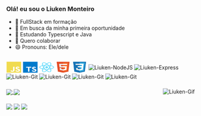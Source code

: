 ### Olá! eu sou o Liuken Monteiro

- 💬 FullStack em formação
- 🔭 Em busca da minha primeira oportunidade
- 🌱 Estudando Typescript e Java
- 👯 Quero colaborar
- 😄 Pronouns: Ele/dele

<div style="display: inline_block"><br>
  <img align="center" alt="Liuken-Js" height="30" width="40" src="https://raw.githubusercontent.com/devicons/devicon/master/icons/javascript/javascript-plain.svg">
  <img align="center" alt="Liuken-Ts" height="30" width="40" src="https://raw.githubusercontent.com/devicons/devicon/master/icons/typescript/typescript-plain.svg">
  <img align="center" alt="Liuken-React" height="30" width="40" src="https://raw.githubusercontent.com/devicons/devicon/master/icons/react/react-original.svg">
  <img align="center" alt="Liuken-HTML" height="30" width="40" src="https://raw.githubusercontent.com/devicons/devicon/master/icons/html5/html5-original.svg">
  <img align="center" alt="Liuken-CSS" height="30" width="40" src="https://raw.githubusercontent.com/devicons/devicon/master/icons/css3/css3-original.svg">
  <img align="center" alt="Liuken-NodeJS" height="30" width="40" src="https://cdn.jsdelivr.net/gh/devicons/devicon/icons/nodejs/nodejs-original.svg" />
  <img align="center" alt="Liuken-Express" height="30" width="40" src="https://cdn.jsdelivr.net/gh/devicons/devicon/icons/express/express-original.svg" />
  <img align="center" alt="Liuken-Git" height="30" width="40" src="https://cdn.jsdelivr.net/gh/devicons/devicon/icons/git/git-original.svg"  />
  <img align="center" alt="Liuken-Git" height="30" width="40" src="https://cdn.jsdelivr.net/gh/devicons/devicon/icons/github/github-original-wordmark.svg" />
  <img align="center" alt="Liuken-Git" height="30" width="40"  src="https://cdn.jsdelivr.net/gh/devicons/devicon/icons/docker/docker-original-wordmark.svg" />
  <img align="center" alt="Liuken-Git" height="30" width="40" src="https://cdn.jsdelivr.net/gh/devicons/devicon/icons/ubuntu/ubuntu-plain.svg" />
</div>

### <div>
<a href="https://github.com/liukenmonteiro/github-readme-stats">
  <img align="center" height=180em" src="https://github-readme-stats.vercel.app/api?username=liukenmonteiro&show_icons=true&theme=dark" />
</a>
<a href="https://github.com/liukenmonteiro/convoychat">
  <img align="center" height=180em" src="https://github-readme-stats.vercel.app/api/top-langs/?username=liukenmonteiro&layout=compact&theme=dark" />
</a>
<img align="right" height=180em" alt="Liuken-Gif" src="https://i.picasion.com/pic92/ea8ce7545358842cb1920b1e08eb9b81.gif" />

</div>

### 
<div> 
  <a href="https://www.instagram.com/liukensnoo/" target="_blank"><img src="https://img.shields.io/badge/-Instagram-%23E4405F?style=for-the-badge&logo=instagram&logoColor=white" target="_blank"></a>
  <a href = "mailto:liuken37@gmail.com"><img src="https://img.shields.io/badge/-Gmail-%23333?style=for-the-badge&logo=gmail&logoColor=white" target="_blank"></a>
  <a href="https://www.linkedin.com/in/liukenmonteirodev/" target="_blank"><img src="https://img.shields.io/badge/-LinkedIn-%230077B5?style=for-the-badge&logo=linkedin&logoColor=white" target="_blank"></a> 

  




